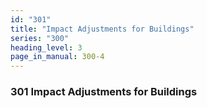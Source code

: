 ```yaml
---
id: "301"
title: "Impact Adjustments for Buildings"
series: "300"
heading_level: 3
page_in_manual: 300-4
---
```


### 301 Impact Adjustments for Buildings